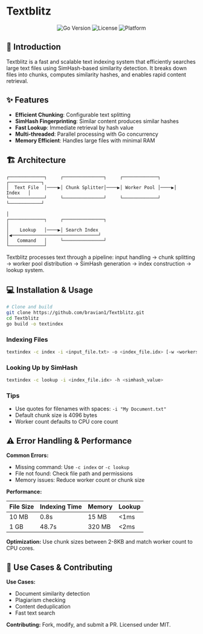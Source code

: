 # Textblitz

<p align="center">
  <img src="https://img.shields.io/badge/Go-1.16+-00ADD8?style=flat&logo=go" alt="Go Version">
  <img src="https://img.shields.io/badge/License-MIT-blue.svg" alt="License">
  <img src="https://img.shields.io/badge/Platform-Linux%20%7C%20macOS%20%7C%20Windows-lightgrey" alt="Platform">
</p>

## 🚀 Introduction

Textblitz is a fast and scalable text indexing system that efficiently searches large text files using SimHash-based similarity detection. It breaks down files into chunks, computes similarity hashes, and enables rapid content retrieval.

## ✨ Features

- **Efficient Chunking**: Configurable text splitting
- **SimHash Fingerprinting**: Similar content produces similar hashes
- **Fast Lookup**: Immediate retrieval by hash value
- **Multi-threaded**: Parallel processing with Go concurrency
- **Memory Efficient**: Handles large files with minimal RAM

## 🏗️ Architecture

```
┌─────────────┐     ┌───────────────┐     ┌─────────────┐     ┌────────────┐
│  Text File  │────▶│ Chunk Splitter│────▶│ Worker Pool │────▶│    Index   │
└─────────────┘     └───────────────┘     └─────────────┘     └────────────┘
                                                                      │
┌─────────────┐     ┌───────────────┐                                 │
│    Lookup   │────▶│ Search Index  │◀────────────────────────────────┘
│   Command   │     └───────────────┘
└─────────────┘
```

Textblitz processes text through a pipeline: input handling → chunk splitting → worker pool distribution → SimHash generation → index construction → lookup system.
## 💻 Installation & Usage

```bash
# Clone and build
git clone https://github.com/bravian1/Textblitz.git
cd Textblitz
go build -o textindex
```

### Indexing Files

```bash
textindex -c index -i <input_file.txt> -o <index_file.idx> [-w <workers>] [-s <chunk_size>]
```

### Looking Up by SimHash

```bash
textindex -c lookup -i <index_file.idx> -h <simhash_value>
```

### Tips
- Use quotes for filenames with spaces: `-i "My Document.txt"`
- Default chunk size is 4096 bytes
- Worker count defaults to CPU core count
## ⚠️ Error Handling & Performance

**Common Errors:**
- Missing command: Use `-c index` or `-c lookup`
- File not found: Check file path and permissions
- Memory issues: Reduce worker count or chunk size

**Performance:**

| File Size | Indexing Time | Memory | Lookup |
|-----------|---------------|--------|--------|
| 10 MB     | 0.8s          | 15 MB  | <1ms   |
| 1 GB      | 48.7s         | 320 MB | <2ms   |

**Optimization:** Use chunk sizes between 2-8KB and match worker count to CPU cores.

## 🔄 Use Cases & Contributing

**Use Cases:**
- Document similarity detection
- Plagiarism checking
- Content deduplication
- Fast text search

**Contributing:** Fork, modify, and submit a PR. Licensed under MIT.
